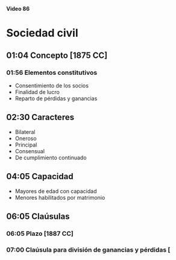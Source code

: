 **Video 86**
# Sociedad civil

## 01:04 Concepto [1875 CC]

### 01:56 Elementos constitutivos

- Consentimiento de los socios
- Finalidad de lucro
- Reparto de pérdidas y ganancias

## 02:30 Caracteres

- Bilateral
- Oneroso
- Principal
- Consensual
- De cumplimiento continuado

## 04:05 Capacidad

- Mayores de edad con capacidad
- Menores habilitados por matrimonio

## 06:05 Claúsulas

### 06:05 Plazo [1887 CC]

### 07:00 Claúsula para división de ganancias y pérdidas [


